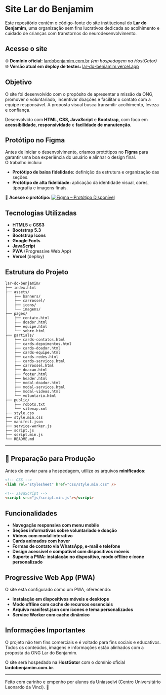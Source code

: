 # Site Lar do Benjamim

Este repositório contém o código-fonte do site institucional do **Lar do Benjamim**,
uma organização sem fins lucrativos dedicada ao acolhimento e cuidado de crianças
com transtornos do neurodesenvolvimento.

## Acesse o site

🌐 **Domínio oficial:** [lardobenjamim.com.br](https://lardobenjamim.com.br) _(em hospedagem na HostGator)_  
🌐 **Versão atual em deploy de testes:** [lar-do-benjamim.vercel.app](https://lar-do-benjamim.vercel.app/)

## Objetivo

O site foi desenvolvido com o propósito de apresentar a missão da ONG, promover o voluntariado,
incentivar doações e facilitar o contato com a equipe responsável.
A proposta visual busca transmitir acolhimento, leveza e confiança.

Desenvolvido com **HTML, CSS, JavaScript** e **Bootstrap**, com foco em **acessibilidade**, **responsividade** e **facilidade de manutenção**.

## Protótipo no Figma

Antes de iniciar o desenvolvimento, criamos protótipos no **Figma** para garantir uma boa experiência do usuário e alinhar o design final.  
O trabalho incluiu:

- **Protótipo de baixa fidelidade:** definição da estrutura e organização das seções.
- **Protótipo de alta fidelidade:** aplicação da identidade visual, cores, tipografia e imagens finais.

🔗 **Acesse o protótipo:** [![Figma – Protótipo Disponível](https://img.shields.io/badge/Figma–Prot%C3%B3tipo%20Dispon%C3%ADvel-blueviolet?style=for-the-badge&logo=figma)](https://www.figma.com/design/t7vVJirwvWAEDmVuj0Mfy4/Prot%C3%B3tipo-Lar-do-Benjamim?node-id=444-18&m=dev&t=euT6FYAvOpqtBGyi-1)

## Tecnologias Utilizadas

- **HTML5** e **CSS3**
- **Bootstrap 5.3**
- **Bootstrap Icons**
- **Google Fonts**
- **JavaScript**
- **PWA** (Progressive Web App)
- **Vercel** (deploy)

## Estrutura do Projeto

```
lar-do-benjamim/
├── index.html
├── assets/
│   ├── banners/
│   ├── carrossel/
│   ├── icons/
│   └── imagens/
├── pages/
│   ├── contato.html
│   ├── doador.html
│   ├── equipe.html
│   └── sobre.html
├── partials/
│   ├── cards-contatos.html
│   ├── cards-depoimentos.html
│   ├── cards-doador.html
│   ├── cards-equipe.html
│   ├── cards-redes.html
│   ├── cards-servicos.html
│   ├── carrossel.html
│   ├── doacao.html
│   ├── footer.html
│   ├── header.html
│   ├── modal-doador.html
│   ├── modal-servicos.html
│   ├── modal-videos.html
│   └── voluntario.html
├── public/
│   ├── robots.txt
│   └── sitemap.xml
├── style.css
├── style.min.css
├── manifest.json
├── service-worker.js
├── script.js
├── script.min.js
└── README.md
```

---

## 🚀 Preparação para Produção

Antes de enviar para a hospedagem, utilize os arquivos **minificados**:

```html
<!-- CSS -->
<link rel="stylesheet" href="css/style.min.css" />

<!-- JavaScript -->
<script src="js/script.min.js"></script>
```

## Funcionalidades

- **Navegação responsiva com menu mobile**
- **Seções informativas sobre voluntariado e doação**
- **Vídeos com modal interativo**
- **Cards animados com hover**
- **Formas de contato via WhatsApp, e-mail e telefone**
- **Design acessível e compatível com dispositivos móveis**
- **Suporte a PWA: instalação no dispositivo, modo offline e ícone personalizado**

## Progressive Web App (PWA)

O site está configurado como um PWA, oferecendo:

- **Instalação em dispositivos móveis e desktops**
- **Modo offline com cache de recursos essenciais**
- **Arquivo manifest.json com ícones e tema personalizados**
- **Service Worker com cache dinâmico**

## Informações Importantes

O projeto não tem fins comerciais e é voltado para fins sociais e educativos.  
Todos os conteúdos, imagens e informações estão alinhados com a proposta da ONG Lar do Benjamim.

O site será hospedado na **HostGator** com o domínio oficial **lardobenjamim.com.br**.

---

Feito com carinho e empenho por alunos da Uniasselvi (Centro Universitário Leonardo da Vinci). 💛
